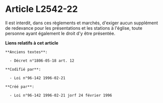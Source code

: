 # Article L2542-22

Il est interdit, dans ces règlements et marchés, d'exiger aucun supplément de redevance pour les présentations et les
stations à l'église, toute personne ayant également le droit d'y être présentée.

**Liens relatifs à cet article**

	**Anciens textes**:

	  - Décret n°1806-05-18 art. 12

	**Codifié par**:

	  - Loi n°96-142 1996-02-21

	**Créé par**:

	  - Loi n°96-142 1996-02-21 jorf 24 février 1996
